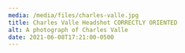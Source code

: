 ```yaml
---
media: /media/files/charles-valle.jpg
title: Charles Valle Headshot CORRECTLY ORIENTED
alt: A photograph of Charles Valle
date: 2021-06-08T17:21:00-0500
---
```

